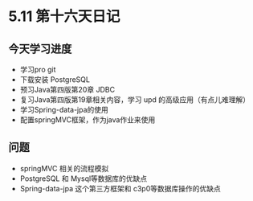 # 5.11 第十六天日记

## 今天学习进度

* 学习pro git
* 下载安装 PostgreSQL
* 预习Java第四版第20章 JDBC
* 复习Java第四版第19章相关内容，学习 upd 的高级应用（有点儿难理解）
* 学习Spring-data-jpa的使用
* 配置springMVC框架，作为java作业来使用

## 问题

* springMVC 相关的流程模拟
* PostgreSQL 和 Mysql等数据库的优缺点
* Spring-data-jpa 这个第三方框架和 c3p0等数据库操作的优缺点